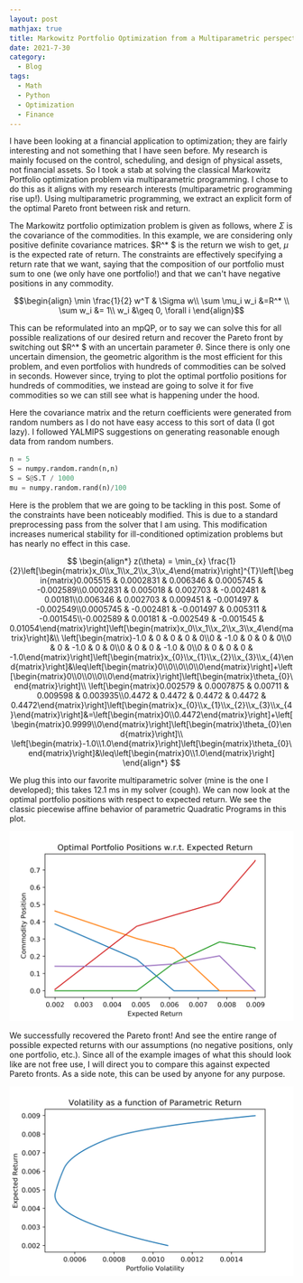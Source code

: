 ```yaml
---
layout: post
mathjax: true
title: Markowitz Portfolio Optimization from a Multiparametric perspective
date: 2021-7-30
category:
  - Blog
tags:
  - Math
  - Python
  - Optimization
  - Finance
---
```


I have been looking at a financial application to optimization; they are fairly interesting and not something that I have seen before. My research is mainly focused on the control, scheduling, and design of physical assets, not financial assets. So I took a stab at solving the classical Markowitz Portfolio optimization problem via multiparametric programming. I chose to do this as it aligns with my research interests (multiparametric programming rise up!). Using multiparametric programming, we extract an explicit form of the optimal Pareto front between risk and return.

The Markowitz portfolio optimization problem is given as follows, where $\Sigma$ is the covariance of the commodities. In this example, we are considering only positive definite covariance matrices. $R^* $ is the return we wish to get, $\mu$ is the expected rate of return. The constraints are effectively specifying a return rate that we want, saying that the composition of our portfolio must sum to one (we only have one portfolio!) and that we can't have negative positions in any commodity. 

$$\begin{align}
\min \frac{1}{2} w^T & \Sigma w\\
\sum \mu_i w_i &=R^* \\
\sum w_i &= 1\\
w_i &\geq 0, \forall i
\end{align}$$

This can be reformulated into an mpQP, or to say we can solve this for all possible realizations of our desired return and recover the Pareto front by switching out $R^* $ with an uncertain parameter $\theta$. Since there is only one uncertain dimension, the geometric algorithm is the most efficient for this problem, and even portfolios with hundreds of commodities can be solved in seconds. However since, trying to plot the optimal portfolio positions for hundreds of commodities, we instead are going to solve it for five commodities so we can still see what is happening under the hood.


Here the covariance matrix and the return coefficients were generated from random numbers as I do not have easy access to this sort of data (I got lazy). I followed YALMIPS suggestions on generating reasonable enough data from random numbers.
```python
n = 5
S = numpy.random.randn(n,n)
S = S@S.T / 1000
mu = numpy.random.rand(n)/100
```

Here is the problem that we are going to be tackling in this post. Some of the constraints have been noticeably modified. This is due to a standard preprocessing pass from the solver that I am using. This modification increases numerical stability for ill-conditioned optimization problems but has nearly no effect in this case.

$$
\begin{align*}
z(\theta) = \min_{x} \frac{1}{2}\left[\begin{matrix}x_0\\x_1\\x_2\\x_3\\x_4\end{matrix}\right]^{T}\left[\begin{matrix}0.005515 & 0.0002831 & 0.006346 & 0.0005745 & -0.002589\\0.0002831 & 0.005018 & 0.002703 & -0.002481 & 0.00181\\0.006346 & 0.002703 & 0.009451 & -0.001497 & -0.002549\\0.0005745 & -0.002481 & -0.001497 & 0.005311 & -0.001545\\-0.002589 & 0.00181 & -0.002549 & -0.001545 & 0.01054\end{matrix}\right]\left[\begin{matrix}x_0\\x_1\\x_2\\x_3\\x_4\end{matrix}\right]&\\
\left[\begin{matrix}-1.0 & 0 & 0 & 0 & 0\\0 & -1.0 & 0 & 0 & 0\\0 & 0 & -1.0 & 0 & 0\\0 & 0 & 0 & -1.0 & 0\\0 & 0 & 0 & 0 & -1.0\end{matrix}\right]\left[\begin{matrix}x_{0}\\x_{1}\\x_{2}\\x_{3}\\x_{4}\end{matrix}\right]&\leq\left[\begin{matrix}0\\0\\0\\0\\0\end{matrix}\right]+\left[\begin{matrix}0\\0\\0\\0\\0\end{matrix}\right]\left[\begin{matrix}\theta_{0}\end{matrix}\right]\\
\left[\begin{matrix}0.002579 & 0.0007875 & 0.00711 & 0.009598 & 0.003935\\0.4472 & 0.4472 & 0.4472 & 0.4472 & 0.4472\end{matrix}\right]\left[\begin{matrix}x_{0}\\x_{1}\\x_{2}\\x_{3}\\x_{4}\end{matrix}\right]&=\left[\begin{matrix}0\\0.4472\end{matrix}\right]+\left[\begin{matrix}0.9999\\0\end{matrix}\right]\left[\begin{matrix}\theta_{0}\end{matrix}\right]\\
\left[\begin{matrix}-1.0\\1.0\end{matrix}\right]\left[\begin{matrix}\theta_{0}\end{matrix}\right]&\leq\left[\begin{matrix}0\\1.0\end{matrix}\right]
\end{align*}
$$

We plug this into our favorite multiparametric solver (mine is the one I developed); this takes 12.1 ms in my solver (cough). We can now look at the optimal portfolio positions with respect to expected return. We see the classic piecewise affine behavior of parametric Quadratic Programs in this plot.

![](/assets/imgs/portfolio.png)

We successfully recovered the Pareto front! And see the entire range of possible expected returns with our assumptions (no negative positions, only one portfolio, etc.). Since all of the example images of what this should look like are not free use, I will direct you to compare this against expected Pareto fronts. As a side note, this can be used by anyone for any purpose. 

![](/assets/imgs/returns.png)
